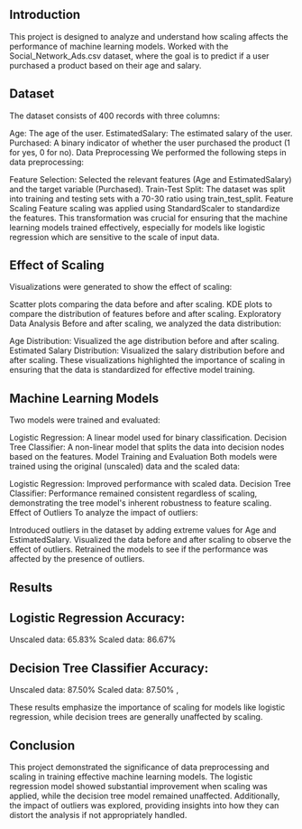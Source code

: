 ## Introduction
This project is designed to analyze and understand how scaling affects the performance of machine learning models. Worked with the Social_Network_Ads.csv dataset, where the goal is to predict if a user purchased a product based on their age and salary.

## Dataset
The dataset consists of 400 records with three columns:

Age: The age of the user.
EstimatedSalary: The estimated salary of the user.
Purchased: A binary indicator of whether the user purchased the product (1 for yes, 0 for no).
Data Preprocessing
We performed the following steps in data preprocessing:

Feature Selection: Selected the relevant features (Age and EstimatedSalary) and the target variable (Purchased).
Train-Test Split: The dataset was split into training and testing sets with a 70-30 ratio using train_test_split.
Feature Scaling
Feature scaling was applied using StandardScaler to standardize the features. This transformation was crucial for ensuring that the machine learning models trained effectively, especially for models like logistic regression which are sensitive to the scale of input data.

 ## Effect of Scaling
Visualizations were generated to show the effect of scaling:

Scatter plots comparing the data before and after scaling.
KDE plots to compare the distribution of features before and after scaling.
Exploratory Data Analysis
Before and after scaling, we analyzed the data distribution:

Age Distribution: Visualized the age distribution before and after scaling.
Estimated Salary Distribution: Visualized the salary distribution before and after scaling.
These visualizations highlighted the importance of scaling in ensuring that the data is standardized for effective model training.

## Machine Learning Models
Two models were trained and evaluated:

Logistic Regression: A linear model used for binary classification.
Decision Tree Classifier: A non-linear model that splits the data into decision nodes based on the features.
Model Training and Evaluation
Both models were trained using the original (unscaled) data and the scaled data:

Logistic Regression: Improved performance with scaled data.
Decision Tree Classifier: Performance remained consistent regardless of scaling, demonstrating the tree model's inherent robustness to feature scaling.
Effect of Outliers
To analyze the impact of outliers:

Introduced outliers in the dataset by adding extreme values for Age and EstimatedSalary.
Visualized the data before and after scaling to observe the effect of outliers.
Retrained the models to see if the performance was affected by the presence of outliers.
## Results
## Logistic Regression Accuracy:
Unscaled data: 65.83%
Scaled data: 86.67%
## Decision Tree Classifier Accuracy:
Unscaled data: 87.50%
Scaled data: 87.50% , 

These results emphasize the importance of scaling for models like logistic regression, while decision trees are generally unaffected by scaling.

## Conclusion
This project demonstrated the significance of data preprocessing and scaling in training effective machine learning models. The logistic regression model showed substantial improvement when scaling was applied, while the decision tree model remained unaffected. Additionally, the impact of outliers was explored, providing insights into how they can distort the analysis if not appropriately handled.
